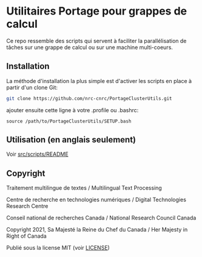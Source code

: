 # Utilitaires Portage pour grappes de calcul

Ce repo ressemble des scripts qui servent à faciliter la parallélisation de
tâches sur une grappe de calcul ou sur une machine multi-coeurs.

## Installation

La méthode d'installation la plus simple est d'activer les scripts en place à
partir d'un clone Git:

```sh
git clone https://github.com/nrc-cnrc/PortageClusterUtils.git
```

ajouter ensuite cette ligne à votre .profile ou .bashrc:

```
source /path/to/PortageClusterUtils/SETUP.bash
```

## Utilisation (en anglais seulement)

Voir [src/scripts/README](src/scripts/README)

## Copyright

Traitement multilingue de textes / Multilingual Text Processing

Centre de recherche en technologies numériques / Digital Technologies Research Centre

Conseil national de recherches Canada / National Research Council Canada

Copyright 2021, Sa Majesté la Reine du Chef du Canada / Her Majesty in Right of Canada

Publié sous la license MIT (voir [LICENSE](LICENSE))
